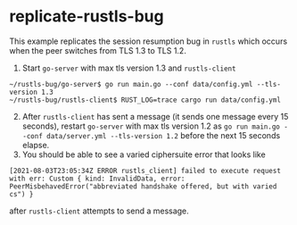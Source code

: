 # replicate-rustls-bug

This example replicates the session resumption bug in `rustls` which occurs when the peer switches from TLS 1.3 to TLS 1.2.

1. Start `go-server` with max tls version 1.3 and `rustls-client`
```
~/rustls-bug/go-server$ go run main.go --conf data/config.yml --tls-version 1.3
~/rustls-bug/rustls-client$ RUST_LOG=trace cargo run data/config.yml
```
2. After `rustls-client` has sent a message (it sends one message every 15 seconds), restart `go-server` with max tls version 1.2 as 
`go run main.go --conf data/server.yml --tls-version 1.2` before the next 15 seconds elapse.
3. You should be able to see a varied ciphersuite error that looks like 
```
[2021-08-03T23:05:34Z ERROR rustls_client] failed to execute request with err: Custom { kind: InvalidData, error: PeerMisbehavedError("abbreviated handshake offered, but with varied cs") }
```
after `rustls-client` attempts to send a message.
